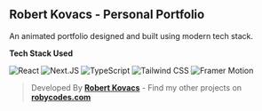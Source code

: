 ## Robert Kovacs - Personal Portfolio

An animated portfolio designed and built using modern tech stack.

**Tech Stack Used**

![React](https://img.shields.io/badge/React-000000?logo=react)
![Next.JS](https://img.shields.io/badge/Next.JS-000000?logo=nextdotjs)
![TypeScript](https://img.shields.io/badge/TypeScript-000000?logo=typescript)
![Tailwind CSS](https://img.shields.io/badge/Tailwind_CSS-000000?logo=tailwindcss)
![Framer Motion](https://img.shields.io/badge/Framer_Motion-000000?logo=framer)

> Developed By **[Robert Kovacs](https://instagram.com/aka_ale_xander)** - Find my other projects on **[robycodes.com](https://robycodes.com)**
